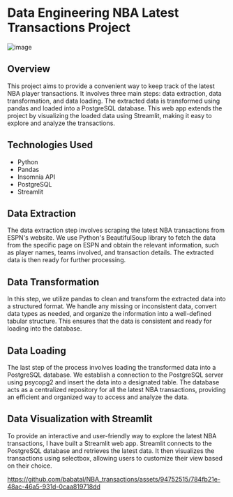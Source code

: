 # Data Engineering NBA Latest Transactions Project

![image](https://github.com/babatal/NBA_transactions/assets/94752515/1fc2ec2b-9935-447c-ba8c-445bd31e9708)

## Overview

This project aims to provide a convenient way to keep track of the latest NBA player transactions. It involves three main steps: data extraction, data transformation, and data loading. The extracted data is transformed using pandas and loaded into a PostgreSQL database. This web app extends the project by visualizing the loaded data using Streamlit, making it easy to explore and analyze the transactions.

## Technologies Used
* Python
* Pandas
* Insomnia API
* PostgreSQL
* Streamlit

## Data Extraction
The data extraction step involves scraping the latest NBA transactions from ESPN's website. We use Python's BeautifulSoup library to fetch the data from the specific page on ESPN and obtain the relevant information, such as player names, teams involved, and transaction details. The extracted data is then ready for further processing.

## Data Transformation
In this step, we utilize pandas to clean and transform the extracted data into a structured format. We handle any missing or inconsistent data, convert data types as needed, and organize the information into a well-defined tabular structure. This ensures that the data is consistent and ready for loading into the database.

## Data Loading
The last step of the process involves loading the transformed data into a PostgreSQL database. We establish a connection to the PostgreSQL server using psycopg2 and insert the data into a designated table. The database acts as a centralized repository for all the latest NBA transactions, providing an efficient and organized way to access and analyze the data.

## Data Visualization with Streamlit
To provide an interactive and user-friendly way to explore the latest NBA transactions, I have built a Streamlit web app. Streamlit connects to the PostgreSQL database and retrieves the latest data. It then visualizes the transactions using selectbox, allowing users to customize their view based on their choice.


https://github.com/babatal/NBA_transactions/assets/94752515/784fb21e-48ac-46a5-931d-0caa819718dd

